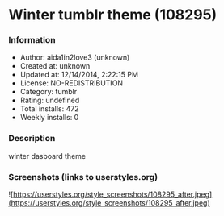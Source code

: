 # Winter tumblr theme (108295)

### Information
- Author: aida1in2love3 (unknown)
- Created at: unknown
- Updated at: 12/14/2014, 2:22:15 PM
- License: NO-REDISTRIBUTION
- Category: tumblr
- Rating: undefined
- Total installs: 472
- Weekly installs: 0


### Description
winter dasboard theme


### Screenshots (links to userstyles.org)
![https://userstyles.org/style_screenshots/108295_after.jpeg](https://userstyles.org/style_screenshots/108295_after.jpeg)


